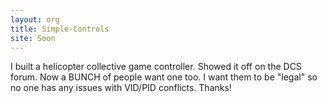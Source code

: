 ```yaml
---
layout: org
title: Simple-Controls
site: Soon
---
```

I built a helicopter collective game controller. 
Showed it off on the DCS forum. 
Now a BUNCH of people want one too. 
I want them to be "legal" so no one has any issues with VID/PID conflicts.
Thanks!
